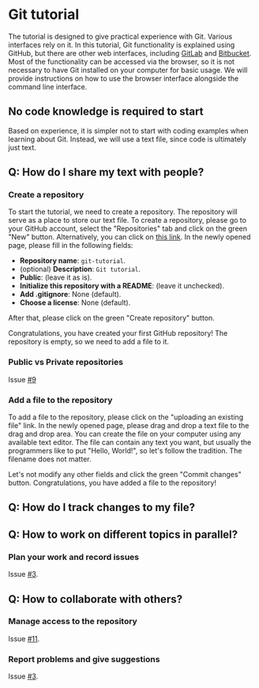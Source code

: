 # Git tutorial

The tutorial is designed to give practical experience with Git.
Various interfaces rely on it. 
In this tutorial, Git functionality is explained using GitHub, but there are other web interfaces, including [GitLab](https://about.gitlab.com/) and [Bitbucket](https://bitbucket.org/product/).
Most of the functionality can be accessed via the browser, so it is not necessary to have Git installed on your computer for basic usage.
We will provide instructions on how to use the browser interface alongside the command line interface.

## No code knowledge is required to start

Based on experience, it is simpler not to start with coding examples when learning about Git.
Instead, we will use a text file, since code is ultimately just text.


## Q: How do I share my text with people?

### Create a repository

To start the tutorial, we need to create a repository.
The repository will serve as a place to store our text file.
To create a repository, please go to your GitHub account, select the "Repositories" tab and click on the green "New" button.
Alternatively, you can click on [this link](https://github.com/new).
In the newly opened page, please fill in the following fields:
- **Repository name**: `git-tutorial`.
- (optional) **Description**: `Git tutorial`.
- **Public**: (leave it as is).
- **Initialize this repository with a README**: (leave it unchecked).
- **Add .gitignore**: None (default).
- **Choose a license**: None (default).

After that, please click on the green "Create repository" button.

Congratulations, you have created your first GitHub repository!
The repository is empty, so we need to add a file to it.

### Public vs Private repositories

Issue [#9](https://github.com/empa-scientific-it/how-to-git/issues/9)

### Add a file to the repository
To add a file to the repository, please click on the "uploading an existing file" link.
In the newly opened page, please drag and drop a text file to the drag and drop area.
You can create the file on your computer using any available text editor.
The file can contain any text you want, but usually the programmers like to put "Hello, World!", so let's follow the tradition.
The filename does not matter.

Let's not modify any other fields and click the green "Commit changes" button.
Congratulations, you have added a file to the repository!

## Q: How do I track changes to my file?

## Q: How to work on different topics in parallel?

### Plan your work and record issues

Issue [#3](https://github.com/empa-scientific-it/how-to-git/issues/3).


## Q: How to collaborate with others?

### Manage access to the repository

Issue [#11](https://github.com/empa-scientific-it/how-to-git/issues/11).


### Report problems and give suggestions

Issue [#3](https://github.com/empa-scientific-it/how-to-git/issues/3).

